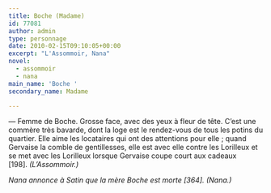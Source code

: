 ```yaml
---
title: Boche (Madame)
id: 77081
author: admin
type: personnage
date: 2010-02-15T09:10:05+00:00
excerpt: "L'Assommoir, Nana"
novel:
  - assommoir
  - nana
main_name: 'Boche '
secondary_name: Madame

---
```

— Femme de Boche. Grosse face, avec des yeux à fleur de tête. C&rsquo;est une commère très bavarde, dont la loge est le rendez-vous de tous les potins du quartier. Elle aime les locataires qui ont des attentions pour elle ; quand Gervaise la comble de gentillesses, elle est avec elle contre les Lorilleux et se met avec les Lorilleux lorsque Gervaise coupe court aux cadeaux [198]. _(L&rsquo;Assommoir.)_

_Nana annonce à Satin que la mère Boche est morte [364]. _(Nana.)__